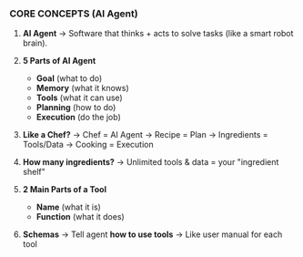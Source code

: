 ### **CORE CONCEPTS (AI Agent)**

1. **AI Agent**
   → Software that thinks + acts to solve tasks (like a smart robot brain).

2. **5 Parts of AI Agent**

   * **Goal** (what to do)
   * **Memory** (what it knows)
   * **Tools** (what it can use)
   * **Planning** (how to do)
   * **Execution** (do the job)

3. **Like a Chef?**
   → Chef = AI Agent
   → Recipe = Plan
   → Ingredients = Tools/Data
   → Cooking = Execution

4. **How many ingredients?**
   → Unlimited tools & data = your "ingredient shelf"

5. **2 Main Parts of a Tool**

   * **Name** (what it is)
   * **Function** (what it does)

6. **Schemas**
   → Tell agent **how to use tools**
   → Like user manual for each tool

